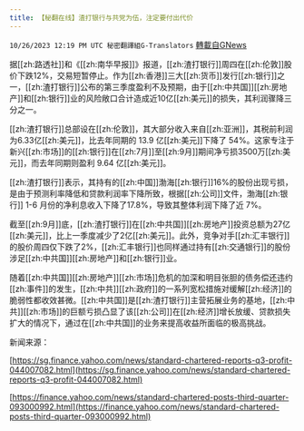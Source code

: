 ```yaml
---
title: 【秘翻在线】渣打银行与共党为伍，注定要付出代价
---
```

`10/26/2023 12:19 PM UTC 秘密翻譯組G-Translators` [轉載自GNews](https://gnews.org/articles/1883754)

据[[zh:路透社]]和《[[zh:南华早报]]》报道，[[zh:渣打银行]]周四在[[zh:伦敦]]股价下跌12%，交易短暂停止。作为[[zh:香港]]三大[[zh:货币]]发行[[zh:银行]]之一，[[zh:渣打银行]]公布的第三季度盈利不及预期，由于[[zh:中共国]][[zh:房地产]]和[[zh:银行]]业的风险敞口合计造成近10亿[[zh:美元]]的损失，其利润骤降三分之一。

[[zh:渣打银行]]总部设在[[zh:伦敦]]，其大部分收入来自[[zh:亚洲]]，其税前利润为6.33亿[[zh:美元]]，比去年同期的 13.9 亿[[zh:美元]]下降了 54%。这家专注于新兴[[zh:市场]]的[[zh:银行]]在[[zh:7月]]至[[zh:9月]]期间净亏损3500万[[zh:美元]]，而去年同期则盈利 9.64 亿[[zh:美元]]。

[[zh:渣打银行]]表示，其持有的[[zh:中国]]渤海[[zh:银行]]16%的股份出现亏损，是由于预测利率降低和贷款利润率下降所致，根据[[zh:公司]]文件，渤海[[zh:银行]] 1-6 月份的净利息收入下降了17.8%，导致其整体利润下降了近 7%。

截至[[zh:9月]]底，[[zh:渣打银行]]在[[zh:中共国]][[zh:房地产]]投资总额为27亿[[zh:美元]]，比上一季度减少了2亿[[zh:美元]]。此外，竞争对手[[zh:汇丰银行]]的股价周四仅下跌了2%，[[zh:汇丰银行]]也同样通过持有[[zh:交通银行]]的股份涉足[[zh:中共国]][[zh:房地产]]和[[zh:银行]]业。

随着[[zh:中共国]][[zh:房地产]][[zh:市场]]危机的加深和明目张胆的债务偿还违约[[zh:事件]]的发生，[[zh:中共]][[zh:政府]]的一系列宽松措施对缓解[[zh:经济]]的脆弱性都收效甚微。[[zh:中共国]]是[[zh:渣打银行]]主营拓展业务的基地，[[zh:中共]][[zh:市场]]的巨额亏损凸显了该[[zh:公司]]在[[zh:经济]]增长放缓、贷款损失扩大的情况下，通过在[[zh:中共国]]的业务来提高收益所面临的极高挑战。

新闻来源：

[https://sg.finance.yahoo.com/news/standard-chartered-reports-q3-profit-044007082.html](https://sg.finance.yahoo.com/news/standard-chartered-reports-q3-profit-044007082.html)

[https://finance.yahoo.com/news/standard-chartered-posts-third-quarter-093000992.html](https://finance.yahoo.com/news/standard-chartered-posts-third-quarter-093000992.html)
